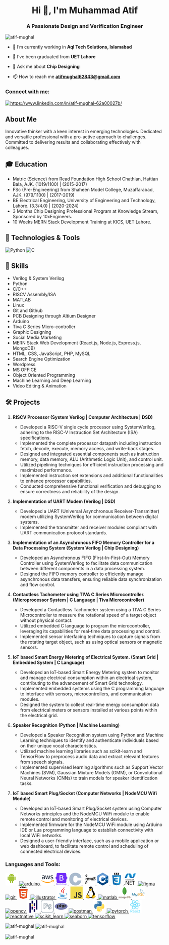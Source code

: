 <h1 align="center">Hi 👋, I'm Muhammad Atif</h1>
<h3 align="center">A Passionate Design and Verification Engineer</h3>

<p align="left"> <img src="https://komarev.com/ghpvc/?username=atif-mughal&label=Profile%20views&color=0e75b6&style=flat" alt="atif-mughal" /> </p>

- 🔭 I’m currently working in **Aql Tech Solutions, Islamabad**

- 🌱 I’ve been graduated from **UET Lahore**

- 💬 Ask me about **Chip Designing**

- 📫 How to reach me **atifmughal62843@gmail.com**

<h3 align="left">Connect with me:</h3>
<p align="left">
<a href="https://linkedin.com/in/atif-mughal-62a00027b/" target="blank"><img align="center" src="https://raw.githubusercontent.com/rahuldkjain/github-profile-readme-generator/master/src/images/icons/Social/linked-in-alt.svg" alt="https://www.linkedin.com/in/atif-mughal-62a00027b/" height="30" width="40" /></a>
</p>

##    About Me
   Innovative thinker with a keen interest in emerging technologies. Dedicated and versatile professional with a pro-active approach to challenges. Committed to delivering results and collaborating effectively with colleagues.

## 🎓 Education

- Matric (Science) from Read Foundation High School Chathian, Hattian Bala, AJK. (1019/1100) | (2015-2017)
- FSc (Pre-Engineering) from Shaheen Model College, Muzaffarabad, AJK. (979/1100) | (2017-2019)
- BE Electrical Engineering, University of Engineering and Technology, Lahore.  (3.3/4.0) | (2020-2024)
- 3 Months Chip Designing Professional Program at Knowledge Stream, Sponsored by 10xEngineers.
- 10 Weeks MERN Stack Development Training at KICS, UET Lahore.

## 🔧 Technologies & Tools

![Python](https://img.shields.io/badge/-Python-3776AB?style=flat-square&logo=python&logoColor=white)
![C](https://img.shields.io/badge/-C-00599C?style=flat-square&logo=c&logoColor=white)


## 🚀 Skills

- Verilog & System Verilog
- Python
- C/C++
- RISCV Assembly/ISA
- MATLAB
- Linux
- Git and Github
- PCB Designing through Altium Designer
- Arduino
- Tiva C Series Micro-controller
- Graphic Designing
- Social Media Marketing
- MERN Stack Web Development (React.js, Node.js, Express.js, MongoDB)
- HTML, CSS, JavaScript, PHP, MySQL
- Search Engine Optimization
- Wordpress
- MS OFFICE
- Object Oriented Programming
- Machine Learning and Deep Learning
- Video Editing & Animation

## 🛠️ Projects

1. **RISCV Processor (System Verilog | Computer Architecture | DSD)**
   - Developed a RISC-V single cycle processor using SystemVerilog, adhering to the RISC-V Instruction Set Architecture (ISA) specifications.
   - Implemented the complete processor datapath including instruction fetch, decode, execute, memory access, and write-back stages.
   - Designed and integrated essential components such as instruction memory, data memory, ALU (Arithmetic Logic Unit), and control unit.
   - Utilized pipelining techniques for efficient instruction processing and maximized performance.
   - Implemented instruction set extensions and additional functionalities to enhance processor capabilities.
   - Conducted comprehensive functional verification and debugging to ensure correctness and reliability of the design.

2. **Implementation of UART Modem (Verilog | DSD)**
   - Developed a UART (Universal Asynchronous Receiver-Transmitter) modem utilizing SystemVerilog for communication between digital systems.
   - Implemented the transmitter and receiver modules compliant with UART communication protocol standards.
3. **Implementation of an Asynchronous FIFO Memory Controller for a Data Processing System (System Verilog | Chip Designing)**
   - Developed an Asynchronous FIFO (First-In-First-Out) Memory Controller using SystemVerilog to facilitate data communication between different components in a data processing system.
   - Designed the FIFO memory controller to efficiently manage asynchronous data transfers, ensuring reliable data synchronization and flow control.
4. **Contactless Tachometer using TIVA C Series Microcontroller. (Microprocessor System | C Language | Tiva Microcontroller)**
   - Developed a Contactless Tachometer system using a TIVA C Series Microcontroller to measure the rotational speed of a target object without physical contact.
   - Utilized embedded C language to program the microcontroller, leveraging its capabilities for real-time data processing and control.
   - Implemented sensor interfacing techniques to capture signals from the rotating target object, such as using optical sensors or magnetic sensors.
5. **IoT based Smart Energy Metering of Electrical System. (Smart Grid | Embedded System | C Language)**
   - Developed an IoT-based Smart Energy Metering system to monitor and manage electrical consumption within an electrical system, contributing to the advancement of Smart Grid technology.
   - Implemented embedded systems using the C programming language to interface with sensors, microcontrollers, and communication modules.
   - Designed the system to collect real-time energy consumption data from electrical meters or sensors installed at various points within the electrical grid.
6. **Speaker Recognition (Python | Machine Learning)**
   - Developed a Speaker Recognition system using Python and Machine Learning techniques to identify and authenticate individuals based on their unique vocal characteristics.
   - Utilized machine learning libraries such as scikit-learn and TensorFlow to preprocess audio data and extract relevant features from speech signals.
   - Implemented supervised learning algorithms such as Support Vector Machines (SVM), Gaussian Mixture Models (GMM), or Convolutional Neural Networks (CNNs) to train models for speaker identification tasks.
7. **IoT based Smart Plug/Socket (Computer Networks | NodeMCU Wifi Module)**
   - Developed an IoT-based Smart Plug/Socket system using Computer Networks principles and the NodeMCU WiFi module to enable remote control and monitoring of electrical devices.
   - Implemented firmware for the NodeMCU WiFi module using Arduino IDE or Lua programming language to establish connectivity with local WiFi networks.
   - Designed a user-friendly interface, such as a mobile application or web dashboard, to facilitate remote control and scheduling of connected electrical devices.


<h3 align="left">Languages and Tools:</h3>
<p align="left"> <a href="https://developer.android.com" target="_blank" rel="noreferrer"> <img src="https://raw.githubusercontent.com/devicons/devicon/master/icons/android/android-original-wordmark.svg" alt="android" width="40" height="40"/> </a> <a href="https://www.arduino.cc/" target="_blank" rel="noreferrer"> <img src="https://cdn.worldvectorlogo.com/logos/arduino-1.svg" alt="arduino" width="40" height="40"/> </a> <a href="https://aws.amazon.com" target="_blank" rel="noreferrer"> <img src="https://raw.githubusercontent.com/devicons/devicon/master/icons/amazonwebservices/amazonwebservices-original-wordmark.svg" alt="aws" width="40" height="40"/> </a> <a href="https://getbootstrap.com" target="_blank" rel="noreferrer"> <img src="https://raw.githubusercontent.com/devicons/devicon/master/icons/bootstrap/bootstrap-plain-wordmark.svg" alt="bootstrap" width="40" height="40"/> </a> <a href="https://www.cprogramming.com/" target="_blank" rel="noreferrer"> <img src="https://raw.githubusercontent.com/devicons/devicon/master/icons/c/c-original.svg" alt="c" width="40" height="40"/> </a> <a href="https://canvasjs.com" target="_blank" rel="noreferrer"> <img src="https://raw.githubusercontent.com/Hardik0307/Hardik0307/master/assets/canvasjs-charts.svg" alt="canvasjs" width="40" height="40"/> </a> <a href="https://www.w3schools.com/cpp/" target="_blank" rel="noreferrer"> <img src="https://raw.githubusercontent.com/devicons/devicon/master/icons/cplusplus/cplusplus-original.svg" alt="cplusplus" width="40" height="40"/> </a> <a href="https://www.w3schools.com/css/" target="_blank" rel="noreferrer"> <img src="https://raw.githubusercontent.com/devicons/devicon/master/icons/css3/css3-original-wordmark.svg" alt="css3" width="40" height="40"/> </a> <a href="https://dotnet.microsoft.com/" target="_blank" rel="noreferrer"> <img src="https://raw.githubusercontent.com/devicons/devicon/master/icons/dot-net/dot-net-original-wordmark.svg" alt="dotnet" width="40" height="40"/> </a> <a href="https://www.figma.com/" target="_blank" rel="noreferrer"> <img src="https://www.vectorlogo.zone/logos/figma/figma-icon.svg" alt="figma" width="40" height="40"/> </a> <a href="https://git-scm.com/" target="_blank" rel="noreferrer"> <img src="https://www.vectorlogo.zone/logos/git-scm/git-scm-icon.svg" alt="git" width="40" height="40"/> </a> <a href="https://www.w3.org/html/" target="_blank" rel="noreferrer"> <img src="https://raw.githubusercontent.com/devicons/devicon/master/icons/html5/html5-original-wordmark.svg" alt="html5" width="40" height="40"/> </a> <a href="https://www.adobe.com/in/products/illustrator.html" target="_blank" rel="noreferrer"> <img src="https://www.vectorlogo.zone/logos/adobe_illustrator/adobe_illustrator-icon.svg" alt="illustrator" width="40" height="40"/> </a> <a href="https://www.java.com" target="_blank" rel="noreferrer"> <img src="https://raw.githubusercontent.com/devicons/devicon/master/icons/java/java-original.svg" alt="java" width="40" height="40"/> </a> <a href="https://developer.mozilla.org/en-US/docs/Web/JavaScript" target="_blank" rel="noreferrer"> <img src="https://raw.githubusercontent.com/devicons/devicon/master/icons/javascript/javascript-original.svg" alt="javascript" width="40" height="40"/> </a> <a href="https://www.linux.org/" target="_blank" rel="noreferrer"> <img src="https://raw.githubusercontent.com/devicons/devicon/master/icons/linux/linux-original.svg" alt="linux" width="40" height="40"/> </a> <a href="https://www.mathworks.com/" target="_blank" rel="noreferrer"> <img src="https://upload.wikimedia.org/wikipedia/commons/2/21/Matlab_Logo.png" alt="matlab" width="40" height="40"/> </a> <a href="https://www.mongodb.com/" target="_blank" rel="noreferrer"> <img src="https://raw.githubusercontent.com/devicons/devicon/master/icons/mongodb/mongodb-original-wordmark.svg" alt="mongodb" width="40" height="40"/> </a> <a href="https://www.mysql.com/" target="_blank" rel="noreferrer"> <img src="https://raw.githubusercontent.com/devicons/devicon/master/icons/mysql/mysql-original-wordmark.svg" alt="mysql" width="40" height="40"/> </a> <a href="https://opencv.org/" target="_blank" rel="noreferrer"> <img src="https://www.vectorlogo.zone/logos/opencv/opencv-icon.svg" alt="opencv" width="40" height="40"/> </a> <a href="https://pandas.pydata.org/" target="_blank" rel="noreferrer"> <img src="https://raw.githubusercontent.com/devicons/devicon/2ae2a900d2f041da66e950e4d48052658d850630/icons/pandas/pandas-original.svg" alt="pandas" width="40" height="40"/> </a> <a href="https://www.photoshop.com/en" target="_blank" rel="noreferrer"> <img src="https://raw.githubusercontent.com/devicons/devicon/master/icons/photoshop/photoshop-line.svg" alt="photoshop" width="40" height="40"/> </a> <a href="https://www.php.net" target="_blank" rel="noreferrer"> <img src="https://raw.githubusercontent.com/devicons/devicon/master/icons/php/php-original.svg" alt="php" width="40" height="40"/> </a> <a href="https://postman.com" target="_blank" rel="noreferrer"> <img src="https://www.vectorlogo.zone/logos/getpostman/getpostman-icon.svg" alt="postman" width="40" height="40"/> </a> <a href="https://www.python.org" target="_blank" rel="noreferrer"> <img src="https://raw.githubusercontent.com/devicons/devicon/master/icons/python/python-original.svg" alt="python" width="40" height="40"/> </a> <a href="https://pytorch.org/" target="_blank" rel="noreferrer"> <img src="https://www.vectorlogo.zone/logos/pytorch/pytorch-icon.svg" alt="pytorch" width="40" height="40"/> </a> <a href="https://reactjs.org/" target="_blank" rel="noreferrer"> <img src="https://raw.githubusercontent.com/devicons/devicon/master/icons/react/react-original-wordmark.svg" alt="react" width="40" height="40"/> </a> <a href="https://reactnative.dev/" target="_blank" rel="noreferrer"> <img src="https://reactnative.dev/img/header_logo.svg" alt="reactnative" width="40" height="40"/> </a> <a href="https://scikit-learn.org/" target="_blank" rel="noreferrer"> <img src="https://upload.wikimedia.org/wikipedia/commons/0/05/Scikit_learn_logo_small.svg" alt="scikit_learn" width="40" height="40"/> </a> <a href="https://seaborn.pydata.org/" target="_blank" rel="noreferrer"> <img src="https://seaborn.pydata.org/_images/logo-mark-lightbg.svg" alt="seaborn" width="40" height="40"/> </a> <a href="https://www.tensorflow.org" target="_blank" rel="noreferrer"> <img src="https://www.vectorlogo.zone/logos/tensorflow/tensorflow-icon.svg" alt="tensorflow" width="40" height="40"/> </a> </p>

<p><img align="left" src="https://github-readme-stats.vercel.app/api/top-langs?username=atif-mughal&show_icons=true&locale=en&layout=compact" alt="atif-mughal" /></p>

<p>&nbsp;<img align="center" src="https://github-readme-stats.vercel.app/api?username=atif-mughal&show_icons=true&locale=en" alt="atif-mughal" /></p>

<p><img align="center" src="https://github-readme-streak-stats.herokuapp.com/?user=atif-mughal&" alt="atif-mughal" /></p>
